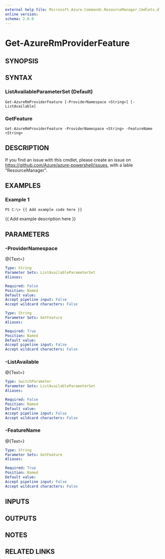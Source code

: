 ```yaml
---
external help file: Microsoft.Azure.Commands.ResourceManager.Cmdlets.dll-Help.xml
online version: 
schema: 2.0.0
---
```


# Get-AzureRmProviderFeature
## SYNOPSIS

## SYNTAX

### ListAvailableParameterSet (Default)
```
Get-AzureRmProviderFeature [-ProviderNamespace <String>] [-ListAvailable]
```

### GetFeature
```
Get-AzureRmProviderFeature -ProviderNamespace <String> -FeatureName <String>
```

## DESCRIPTION
If you find an issue with this cmdlet, please create an issue on https://github.com/Azure/azure-powershell/issues, with a lable "ResourceManager".

## EXAMPLES

### Example 1
```
PS C:\> {{ Add example code here }}
```

{{ Add example description here }}

## PARAMETERS

### -ProviderNamespace
@{Text=}

```yaml
Type: String
Parameter Sets: ListAvailableParameterSet
Aliases: 

Required: False
Position: Named
Default value: 
Accept pipeline input: False
Accept wildcard characters: False
```

```yaml
Type: String
Parameter Sets: GetFeature
Aliases: 

Required: True
Position: Named
Default value: 
Accept pipeline input: False
Accept wildcard characters: False
```

### -ListAvailable
@{Text=}

```yaml
Type: SwitchParameter
Parameter Sets: ListAvailableParameterSet
Aliases: 

Required: False
Position: Named
Default value: 
Accept pipeline input: False
Accept wildcard characters: False
```

### -FeatureName
@{Text=}

```yaml
Type: String
Parameter Sets: GetFeature
Aliases: 

Required: True
Position: Named
Default value: 
Accept pipeline input: False
Accept wildcard characters: False
```

## INPUTS

## OUTPUTS

## NOTES

## RELATED LINKS

